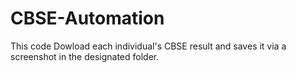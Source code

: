 # CBSE-Automation
This code Dowload each individual's CBSE result and saves it via a screenshot in the designated folder.
